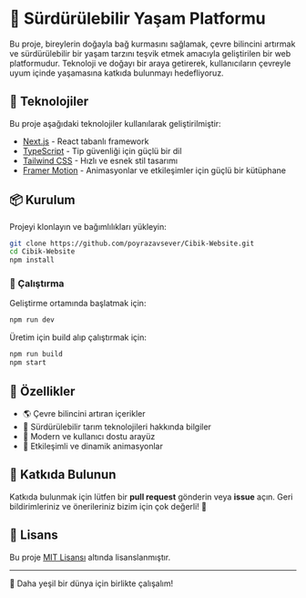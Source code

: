 # 🌿 Sürdürülebilir Yaşam Platformu

Bu proje, bireylerin doğayla bağ kurmasını sağlamak, çevre bilincini artırmak ve sürdürülebilir bir yaşam tarzını teşvik etmek amacıyla geliştirilen bir web platformudur. Teknoloji ve doğayı bir araya getirerek, kullanıcıların çevreyle uyum içinde yaşamasına katkıda bulunmayı hedefliyoruz.

## 🚀 Teknolojiler

Bu proje aşağıdaki teknolojiler kullanılarak geliştirilmiştir:

- [Next.js](https://nextjs.org/) - React tabanlı framework
- [TypeScript](https://www.typescriptlang.org/) - Tip güvenliği için güçlü bir dil
- [Tailwind CSS](https://tailwindcss.com/) - Hızlı ve esnek stil tasarımı
- [Framer Motion](https://www.framer.com/motion/) - Animasyonlar ve etkileşimler için güçlü bir kütüphane

## 📦 Kurulum

Projeyi klonlayın ve bağımlılıkları yükleyin:

```bash
git clone https://github.com/poyrazavsever/Cibik-Website.git
cd Cibik-Website
npm install
```

### 🏃 Çalıştırma

Geliştirme ortamında başlatmak için:

```bash
npm run dev
```

Üretim için build alıp çalıştırmak için:

```bash
npm run build
npm start
```

## 🌱 Özellikler

- 🌎 Çevre bilincini artıran içerikler
- 🌱 Sürdürülebilir tarım teknolojileri hakkında bilgiler
- 🎨 Modern ve kullanıcı dostu arayüz
- 🔄 Etkileşimli ve dinamik animasyonlar

## 🎯 Katkıda Bulunun

Katkıda bulunmak için lütfen bir **pull request** gönderin veya **issue** açın. Geri bildirimleriniz ve önerileriniz bizim için çok değerli! 💚

## 📜 Lisans

Bu proje [MIT Lisansı](LICENSE) altında lisanslanmıştır.

---

🌿 Daha yeşil bir dünya için birlikte çalışalım!
